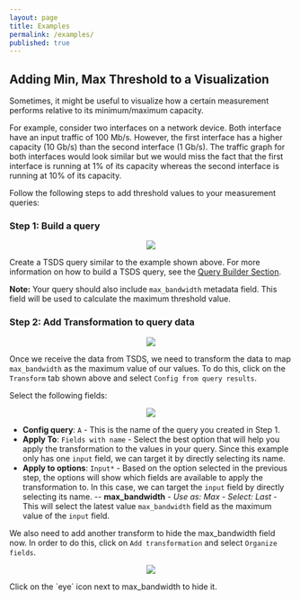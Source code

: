 ```yaml
---
layout: page
title: Examples
permalink: /examples/
published: true
---
```



## Adding Min, Max Threshold to a Visualization
Sometimes, it might be useful to visualize how a certain measurement performs relative to its minimum/maximum capacity. 

For example, consider two interfaces on a network device. Both interface have an input traffic of 100 Mb/s. However, the first interface has a higher capacity (10 Gb/s) than the second interface (1 Gb/s). The traffic graph for both interfaces would look similar but we would miss the fact that the first interface is running at 1% of its capacity whereas the second interface is running at 10% of its capacity.

Follow the following steps to add threshold values to your measurement queries:

### Step 1: Build a query

<p align="center"><img src="{{ "/assets/img/max-threshold-query.png" | relative_url }}"/></p>

Create a TSDS query similar to the example shown above. For more information on how to build a TSDS query, see the [Query Builder Section](https://globalnoc.github.io/tsds-grafana/query/).

**Note:** Your query should also include `max_bandwidth` metadata field. This field will be used to calculate the maximum threshold value.

### Step 2: Add Transformation to query data

<p align="center"><img src="{{ "/assets/img/max-threshold-transform-tab.png" | relative_url }}"/></p>

Once we receive the data from TSDS, we need to transform the data to map `max_bandwidth` as the maximum value of our values. To do this, click on the `Transform` tab shown above and select `Config from query results`.

Select the following fields:

<p align="center"><img src="{{ "/assets/img/config-query-results.png" | relative_url }}"/></p>

- **Config query**: `A` - This is the name of the query you created in Step 1.
- **Apply To**: `Fields with name` - Select the best option that will help you apply the transformation to the values in your query. Since this example only has one `input` field, we can target it by directly selecting its name.
- **Apply to options**: `Input*` - Based on the option selected in the previous step, the options will show which fields are available to apply the transformation to. In this case, we can target the `input` field by directly selecting its name.
-- **max_bandwidth** - *Use as: Max* - *Select: Last* - This will select the latest value `max_bandwidth` field as the maximum value of the `input` field. 

We also need to add another transform to hide the max_bandwidth field now. In order to do this, click on `Add transformation` and select `Organize fields`.

<p align="center"><img src="{{ "/assets/img/organize-fields.png" | relative_url }}"/></p>
Click on the `eye` icon next to max_bandwidth to hide it.

